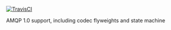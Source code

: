 [![TravisCI](https://travis-ci.org/nuklei-io/nuklei.amqp_1_0.svg?branch=develop)](https://travis-ci.org/nuklei-io/nuklei.amqp_1_0)

AMQP 1.0 support, including codec flyweights and state machine
